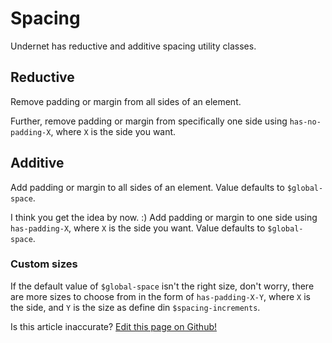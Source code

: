 # Spacing

Undernet has reductive and additive spacing utility classes.

## Reductive

Remove padding or margin from all sides of an element.

<!--  -->

Further, remove padding or margin from specifically one side using `has-no-padding-X`, where `X` is the side you want.

<!--  -->

## Additive

Add padding or margin to all sides of an element. Value defaults to `$global-space`.

<!--  -->

I think you get the idea by now. :) Add padding or margin to one side using `has-padding-X`, where `X` is the side you want. Value defaults to `$global-space`.

<!--  -->

### Custom sizes

If the default value of `$global-space` isn't the right size, don't worry, there are more sizes to choose from in the form of `has-padding-X-Y`, where `X` is the side, and `Y` is the size as define din `$spacing-increments`.

<!--  -->

<p class="has-right-text">Is this article inaccurate? <a href="https://github.com/geotrev/undernet/tree/master/docs/spacing">Edit this page on Github!</a></p>
